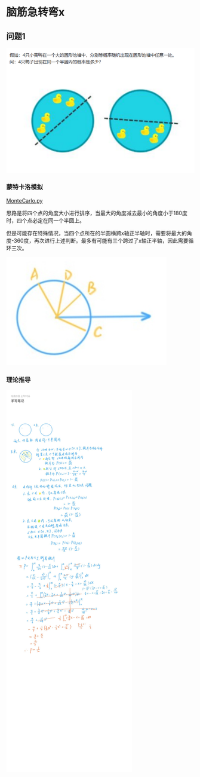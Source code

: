# 脑筋急转弯x

## 问题1

![img1](problem1/question.png)

### 蒙特卡洛模拟

[MonteCarlo.py](problem1/MonteCarlo.py)

思路是将四个点的角度大小进行排序，当最大的角度减去最小的角度小于180度时，四个点必定在同一个半圆上。

但是可能存在特殊情况，当四个点所在的半圆横跨x轴正半轴时，需要将最大的角度-360度，再次进行上述判断。最多有可能有三个跨过了x轴正半轴，因此需要循环三次。

![p1/p1](problem1/p1.png)

### 理论推导

![theory](problem1/p2.jpg)